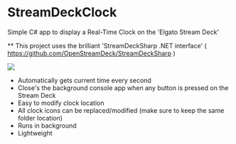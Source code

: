 # StreamDeckClock
Simple C# app to display a Real-Time Clock on the 'Elgato Stream Deck'


** This project uses the brilliant 'StreamDeckSharp .NET interface' ( https://github.com/OpenStreamDeck/StreamDeckSharp )



![](https://i.imgur.com/Jkvmgfk.jpg)


- Automatically gets current time every second
- Close's the background console app when any button is pressed on the Stream Deck
- Easy to modify clock location
- All clock icons can be replaced/modified (make sure to keep the same folder location)
- Runs in background
- Lightweight